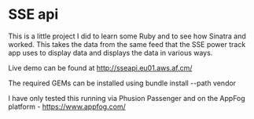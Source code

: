 SSE api
============

This is a little project I did to learn some Ruby and to see how Sinatra and worked.
This takes the data from the same feed that the SSE power track app uses to display data and displays the data in various ways.

Live demo can be found at http://sseapi.eu01.aws.af.cm/


The required GEMs can be installed using 
	bundle install --path vendor

I have only tested this running via Phusion Passenger and on the AppFog platform - https://www.appfog.com/